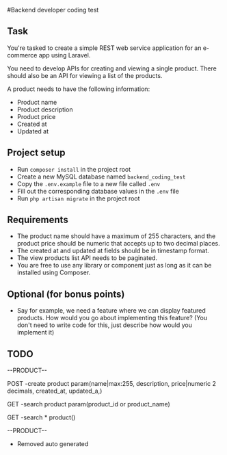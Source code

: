 #Backend developer coding test

## Task
You're tasked to create a simple REST web service application for an e-commerce app using Laravel.

You need to develop APIs for creating and viewing a single product. There should also be an API for viewing a list of the products.

A product needs to have the following information:

- Product name
- Product description
- Product price
- Created at
- Updated at

## Project setup
- Run `composer install` in the project root
- Create a new MySQL database named `backend_coding_test`
- Copy the `.env.example` file to a new file called `.env`
- Fill out the corresponding database values in the `.env` file
- Run `php artisan migrate` in the project root

## Requirements
- The product name should have a maximum of 255 characters, and the product price should be numeric that accepts up to two decimal places.
- The created at and updated at fields should be in timestamp format.
- The view products list API needs to be paginated.
- You are free to use any library or component just as long as it can be installed using Composer.

## Optional (for bonus points)
- Say for example, we need a feature where we can display featured products. How would you go about implementing this feature? (You don't need to write code for this, just describe how would you implement it)


## TODO

--PRODUCT--

POST
-create product param(name|max:255,	 description,	price|numeric 2 decimals, 	created_at,	updated_a,) 

GET
-search product param(product_id or product_name)

GET
-search * product()

--PRODUCT--




 - Removed auto generated
<!-- --USER-- -->
<!-- POST
-create users param(name|max:255,  email|email,  email_verified_at|timestamp,  password,  remember_token|Url?,  created_at|timestamp,  updated_at|timestamp)  -->

<!-- POST
-signin users param(email|email,  password,) -->

<!-- POST
-forgot password param(email|email, remember_token|Url?, created_at|timestamp) -->

<!-- --USER-- -->

<!-- --ERROR HANDLING--

POST
-failed_jobs param(uuid,  connection,	queue,	payload	exception,	failed_at|timestamp)

--ERROR HANDLING-- -->
